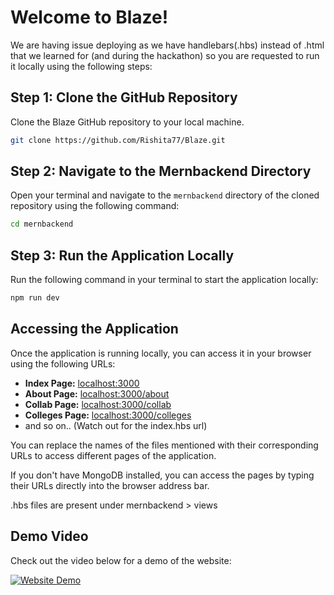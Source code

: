 # Welcome to Blaze!

We are having issue deploying as we have handlebars(.hbs) instead of .html that we learned for (and during the hackathon) so you are requested to run it locally using the following steps:

## Step 1: Clone the GitHub Repository

Clone the Blaze GitHub repository to your local machine.

```bash
git clone https://github.com/Rishita77/Blaze.git
```

## Step 2: Navigate to the Mernbackend Directory

Open your terminal and navigate to the `mernbackend` directory of the cloned repository using the following command:

```bash
cd mernbackend
```

## Step 3: Run the Application Locally

Run the following command in your terminal to start the application locally:

```bash
npm run dev
```

## Accessing the Application

Once the application is running locally, you can access it in your browser using the following URLs:

- **Index Page:** [localhost:3000](http://localhost:3000)
- **About Page:** [localhost:3000/about](http://localhost:3000/about)
- **Collab Page:** [localhost:3000/collab](http://localhost:3000/collab)
- **Colleges Page:** [localhost:3000/colleges](http://localhost:3000/colleges)
- and so on.. (Watch out for the index.hbs url)

You can replace the names of the files mentioned with their corresponding URLs to access different pages of the application.

If you don't have MongoDB installed, you can access the pages by typing their URLs directly into the browser address bar.

.hbs files are present under mernbackend > views

## Demo Video

Check out the video below for a demo of the website:

[![Website Demo](https://vimeo.com/929327867)](https://vimeo.com/929327867)
